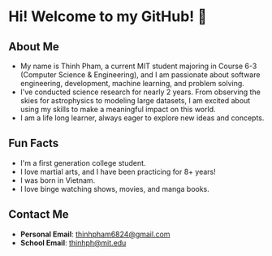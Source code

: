 # Hi! Welcome to my GitHub! 👋

## About Me
- My name is Thinh Pham, a current MIT student majoring in Course 6-3 (Computer Science & Engineering), and I am passionate about software engineering, development, machine learning, and problem solving.
- I've conducted science research for nearly 2 years. From observing the skies for astrophysics to modeling large datasets, I am excited about using my skills to make a meaningful impact on this world.
- I am a life long learner, always eager to explore new ideas and concepts.

## Fun Facts
- I'm a first generation college student.
- I love martial arts, and I have been practicing for 8+ years!
- I was born in Vietnam.
- I love binge watching shows, movies, and manga books.

## Contact Me
- **Personal Email**: thinhpham6824@gmail.com
- **School Email**: thinhph@mit.edu

